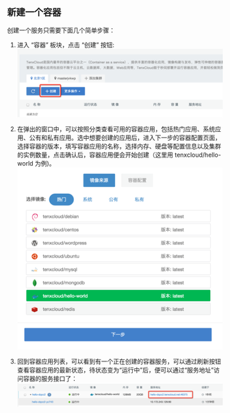 ## 新建一个容器
创建一个服务只需要下面几个简单步骤：
1. 进入 “容器” 板块，点击 “创建” 按钮:
 ![create1](/doc/v1/images/container/create_container_1.png)

2. 在弹出的窗口中，可以按照分类查看可用的容器应用，包括热门应用、系统应用、公有和私有应用。选中想要创建的应用后，进入下一步的容器配置页面，选择容器的版本，填写容器应用的名称，选择内存、硬盘等配置信息以及集群的实例数量，点击确认后，容器应用便会开始创建（这里用 tenxcloud/hello-world 为例)。
 ![create2](/doc/v1/images/container/create_container_2.png)

3. 回到容器应用列表，可以看到有一个正在创建的容器服务，可以通过刷新按钮查看容器应用的最新状态，待状态变为“运行中”后，便可以通过“服务地址”访问容器的服务接口了：
 ![create3](/doc/v1/images/container/create_container_3.png)

